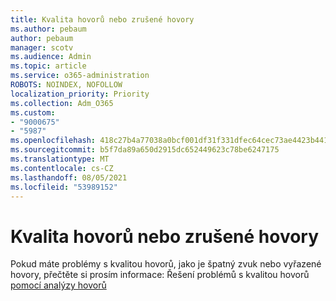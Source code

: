 ```yaml
---
title: Kvalita hovorů nebo zrušené hovory
ms.author: pebaum
author: pebaum
manager: scotv
ms.audience: Admin
ms.topic: article
ms.service: o365-administration
ROBOTS: NOINDEX, NOFOLLOW
localization_priority: Priority
ms.collection: Adm_O365
ms.custom:
- "9000675"
- "5987"
ms.openlocfilehash: 418c27b4a77038a0bcf001df31f331dfec64cec73ae4423b441c849b63e0bc48
ms.sourcegitcommit: b5f7da89a650d2915dc652449623c78be6247175
ms.translationtype: MT
ms.contentlocale: cs-CZ
ms.lasthandoff: 08/05/2021
ms.locfileid: "53989152"
---
```

# <a name="call-quality-or-dropped-calls"></a>Kvalita hovorů nebo zrušené hovory

Pokud máte problémy s kvalitou hovorů, jako je špatný zvuk nebo vyřazené hovory, přečtěte si prosím informace: Řešení problémů s kvalitou hovorů [pomocí analýzy hovorů](https://docs.microsoft.com/microsoftteams/use-call-analytics-to-troubleshoot-poor-call-quality#troubleshoot-call-quality-problems-using-call-analytics)